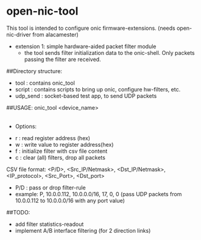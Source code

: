 # open-nic-tool
This tool is intended to configure onic firmware-extensions. (needs open-nic-driver from alacamester)
- extension 1: simple hardware-aided packet filter module
  * the tool sends filter initialization data to the onic-shell. Only packets passing the filter are received.

##Directory structure: 
- tool : contains onic_tool
- script : contains scripts to bring up onic, configure hw-filters, etc.
- udp_send : socket-based test app, to send UDP packets

##USAGE:
 onic_tool <device_name> <option> <values>
 * Options: 
 -  r <register> : read register address (hex)
 -  w <register> <value> : write value to register address(hex)
 -  f <filename> : initialize filter with csv file content
 -  c : clear (all) filters, drop all packets

CSV file format:
<P/D>, <Src_IP/Netmask>, <Dst_IP/Netmask>, <IP_protocol>, <Src_Port>, <Dst_port>
- P/D : pass or drop filter-rule
- example: 
  P, 10.0.0.112, 10.0.0.0/16, 17, 0, 0
  (pass UDP packets from 10.0.0.112 to 10.0.0.0/16 with any port value)

##TODO:
 - add filter statistics-readout
 - implement A/B interface filtering (for 2 direction links)
